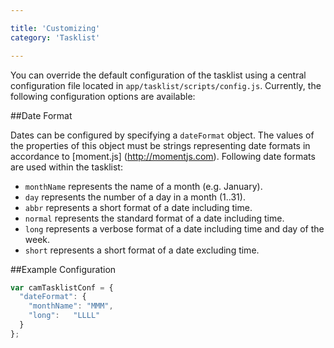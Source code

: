 ```yaml
---

title: 'Customizing'
category: 'Tasklist'

---
```


You can override the default configuration of the tasklist using a central configuration file
located in `app/tasklist/scripts/config.js`. Currently, the following configuration options are
available:

##Date Format

Dates can be configured by specifying a `dateFormat` object. The values of the properties of this
object must be strings representing date formats in accordance to [moment.js]
(http://momentjs.com). Following date formats are used within the tasklist:

- `monthName` represents the name of a month (e.g. January).
- `day` represents the number of a day in a month (1..31).
- `abbr` represents a short format of a date including time.
- `normal` represents the standard format of a date including time.
- `long` represents a verbose format of a date including time and day of the week.
- `short` represents a short format of a date excluding time.


##Example Configuration

```javascript
var camTasklistConf = {
  "dateFormat": {
    "monthName": "MMM",
    "long":   "LLLL"
  }
};
```
